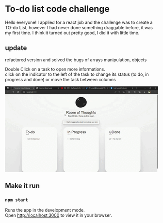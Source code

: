 # To-do list code challenge

Hello everyone!
I applied for a react job and the challenge was to create a TO-do List, however I had never done something draggable before, it was my first time. I think it turned out pretty good, I did it with little time.

## update 
refactored version and solved the bugs of arrays manipulation, objects


Double Click on a task to open more informations.  
click on the indicator to the left of the task to change its status (to do, in progress and done) or move the task between columns


![](todolist.gif)



## Make it run

### `npm start`

Runs the app in the development mode.\
Open [http://localhost:3000](http://localhost:3000) to view it in your browser.
